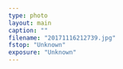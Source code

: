 ```yaml
---
type: photo
layout: main
caption: ""
filename: "20171116212739.jpg"
fstop: "Unknown"
exposure: "Unknown"
---
```

